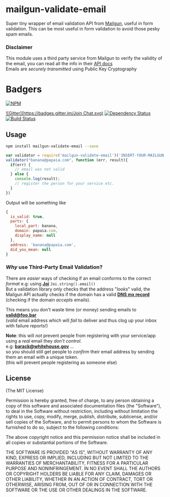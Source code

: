 mailgun-validate-email
=================

Super tiny wrapper of email validation API from [Mailgun](http://www.mailgun.com/),
useful in form validation. This can be most useful in form validation to avoid those pesky spam emails. 

### Disclaimer
This module uses a third party service from Mailgun to verify the validity of the email,
you can read all the info in their [API docs](http://documentation.mailgun.com/api-email-validation.html)  
Emails are *securely transmitted* using Public Key Cryptography

# Badgers
[![NPM](https://nodei.co/npm/mailgun-validate-email.png?downloads=true&stars=true)](https://nodei.co/npm/mailgun-validate-email/)

[![Gitter](https://badges.gitter.im/Join Chat.svg)](https://gitter.im/diasdavid/mailgun-validate-email?utm_source=badge&utm_medium=badge&utm_campaign=pr-badge)
[![Dependency Status](https://david-dm.org/diasdavid/mailgun-validate-email.svg)](https://david-dm.org/diasdavid/mailgun-validate-email)
[![Build Status](https://travis-ci.org/diasdavid/mailgun-validate-email.svg)](https://travis-ci.org/diasdavid/mailgun-validate-email)

## Usage

```sh
npm install mailgun-validate-email --save
```

```javascript
var validator = require('mailgun-validate-email')('INSERT-YOUR-MAILGUN-PUBKEY-HERE')
validator("banana@papaia.com", function (err, result){
  if(err) {
    // email was not valid
  } else {
    console.log(result);
    // register the person for your service etc.
  }
})
```

Output will be something like

```javascript
{
  is_valid: true,
  parts: {
    local_part: banana,
    domain: papaia.com,
    display_name: null
  },
  address: 'banana@papaia.com',
  did_you_mean: null
}
```


### *Why* use Third-Party Email Validation?

There are *easier* ways of checking if an email conforms to the correct *format*
e.g: using [**Joi**](https://github.com/hapijs/joi#example) `Joi.string().email()`  
But a validation library only checks that the address "*looks*" valid,
the Mailgun API actually checks if the domain has a valid [**DNS mx record**](http://en.wikipedia.org/wiki/MX_record)
(checking if the domain *accepts* emails).

This means you don't waste time (or money) sending emails to **valid@foo.bar**  
(*valid* email address which will *fail* to deliver and thus
  clog up your inbox with failure reports!)

  **Note**: this will *not* prevent people from registering with your
  service/app using a *real* email they *don't control*.  
  e.g: **barack@whitehouse.gov** ...  
  so you should still get people to *confirm* their email address by sending them
  an email with a unique token.  
  (this will prevent people registering as someone else)


## License

(The MIT License)

Permission is hereby granted, free of charge, to any person obtaining a copy of this software and associated documentation files (the "Software"), to deal in the Software without restriction, including without limitation the rights to use, copy, modify, merge, publish, distribute, sublicense, and/or sell copies of the Software, and to permit persons to whom the Software is furnished to do so, subject to the following conditions:

The above copyright notice and this permission notice shall be included in all copies or substantial portions of the Software.

THE SOFTWARE IS PROVIDED "AS IS", WITHOUT WARRANTY OF ANY KIND, EXPRESS OR IMPLIED, INCLUDING BUT NOT LIMITED TO THE WARRANTIES OF MERCHANTABILITY, FITNESS FOR A PARTICULAR PURPOSE AND NONINFRINGEMENT. IN NO EVENT SHALL THE AUTHORS OR COPYRIGHT HOLDERS BE LIABLE FOR ANY CLAIM, DAMAGES OR OTHER LIABILITY, WHETHER IN AN ACTION OF CONTRACT, TORT OR OTHERWISE, ARISING FROM, OUT OF OR IN CONNECTION WITH THE SOFTWARE OR THE USE OR OTHER DEALINGS IN THE SOFTWARE.
